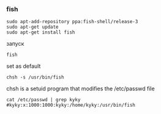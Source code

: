 ### fish

```console
sudo apt-add-repository ppa:fish-shell/release-3
sudo apt-get update
sudo apt-get install fish
```

запуск

```console
fish
```

set as default

```console
chsh -s /usr/bin/fish
```

chsh is a setuid program that modifies the /etc/passwd file

```console
cat /etc/passwd | grep kyky
#kyky:x:1000:1000:kyky:/home/kyky:/usr/bin/fish
```
